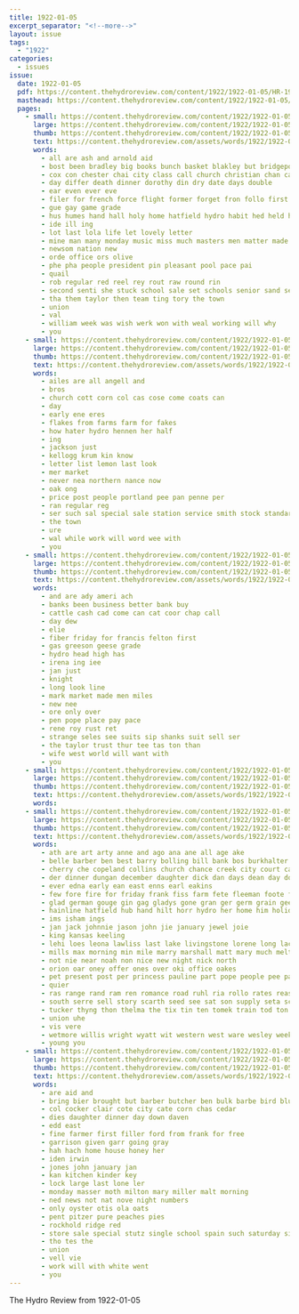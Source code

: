 ```yaml
---
title: 1922-01-05
excerpt_separator: "<!--more-->"
layout: issue
tags:
  - "1922"
categories:
  - issues
issue:
  date: 1922-01-05
  pdf: https://content.thehydroreview.com/content/1922/1922-01-05/HR-1922-01-05.pdf
  masthead: https://content.thehydroreview.com/content/1922/1922-01-05/masthead/HR-1922-01-05.jpg
  pages:
    - small: https://content.thehydroreview.com/content/1922/1922-01-05/small/HR-1922-01-05-01.jpg
      large: https://content.thehydroreview.com/content/1922/1922-01-05/large/HR-1922-01-05-01.jpg
      thumb: https://content.thehydroreview.com/content/1922/1922-01-05/thumbnails/HR-1922-01-05-01.jpg
      text: https://content.thehydroreview.com/assets/words/1922/1922-01-05/HR-1922-01-05-01.txt
      words:
        - all are ash and arnold aid
        - bost been bradley big books bunch basket blakley but bridgeport beat business bill baptist
        - cox con chester chai city class call church christian chan car civil cast christmas
        - day differ death dinner dorothy din dry date days double
        - ear even ever eve
        - filer for french force flight former forget fron follo first
        - gue gay game grade
        - hus humes hand hall holy home hatfield hydro habit hed held has hour how haye hould holiday
        - ide ill ing
        - lot last lola life let lovely letter
        - mine man many monday music miss much masters men matter made
        - newsom nation new
        - orde office ors olive
        - phe pha people president pin pleasant pool pace pai
        - quail
        - rob regular red reel rey rout raw round rin
        - second senti she stuck school sale set schools senior sand see shower sal shell sunday store such
        - tha them taylor then team ting tory the town
        - union
        - val
        - william week was wish werk won with weal working will why
        - you
    - small: https://content.thehydroreview.com/content/1922/1922-01-05/small/HR-1922-01-05-02.jpg
      large: https://content.thehydroreview.com/content/1922/1922-01-05/large/HR-1922-01-05-02.jpg
      thumb: https://content.thehydroreview.com/content/1922/1922-01-05/thumbnails/HR-1922-01-05-02.jpg
      text: https://content.thehydroreview.com/assets/words/1922/1922-01-05/HR-1922-01-05-02.txt
      words:
        - ailes are all angell and
        - bros
        - church cott corn col cas cose come coats can
        - day
        - early ene eres
        - flakes from farms farm for fakes
        - how hater hydro hennen her half
        - ing
        - jackson just
        - kellogg krum kin know
        - letter list lemon last look
        - mer market
        - never nea northern nance now
        - oak ong
        - price post people portland pee pan penne per
        - ran regular reg
        - ser such sal special sale station service smith stock standard sales say
        - the town
        - ure
        - wal while work will word wee with
        - you
    - small: https://content.thehydroreview.com/content/1922/1922-01-05/small/HR-1922-01-05-03.jpg
      large: https://content.thehydroreview.com/content/1922/1922-01-05/large/HR-1922-01-05-03.jpg
      thumb: https://content.thehydroreview.com/content/1922/1922-01-05/thumbnails/HR-1922-01-05-03.jpg
      text: https://content.thehydroreview.com/assets/words/1922/1922-01-05/HR-1922-01-05-03.txt
      words:
        - and are ady ameri ach
        - banks been business better bank buy
        - cattle cash cad come can cat coor chap call
        - day dew
        - elie
        - fiber friday for francis felton first
        - gas greeson geese grade
        - hydro head high has
        - irena ing iee
        - jan just
        - knight
        - long look line
        - mark market made men miles
        - new nee
        - ore only over
        - pen pope place pay pace
        - rene roy rust ret
        - strange seles see suits sip shanks suit sell ser
        - the taylor trust thur tee tas ton than
        - wife west world will want with
        - you
    - small: https://content.thehydroreview.com/content/1922/1922-01-05/small/HR-1922-01-05-04.jpg
      large: https://content.thehydroreview.com/content/1922/1922-01-05/large/HR-1922-01-05-04.jpg
      thumb: https://content.thehydroreview.com/content/1922/1922-01-05/thumbnails/HR-1922-01-05-04.jpg
      text: https://content.thehydroreview.com/assets/words/1922/1922-01-05/HR-1922-01-05-04.txt
      words:
    - small: https://content.thehydroreview.com/content/1922/1922-01-05/small/HR-1922-01-05-05.jpg
      large: https://content.thehydroreview.com/content/1922/1922-01-05/large/HR-1922-01-05-05.jpg
      thumb: https://content.thehydroreview.com/content/1922/1922-01-05/thumbnails/HR-1922-01-05-05.jpg
      text: https://content.thehydroreview.com/assets/words/1922/1922-01-05/HR-1922-01-05-05.txt
      words:
        - ath are art arty anne and ago ana ane all age ake
        - belle barber ben best barry bolling bill bank bos burkhalter babi ber beals boschert breeding buckmaster business
        - cherry che copeland collins church chance creek city court cash car clarence card call chas coggins county cui cast cotton caddo curry claude
        - der dinner dungan december daughter dick dan days dean day done daw
        - ever edna early ean east enns earl eakins
        - few fore fire for friday frank fiss farm fete fleeman foote friends frid felton far from fourt
        - glad german gouge gin gag gladys gone gran ger germ grain gee gregg given goss gaylor
        - hainline hatfield hub hand hilt horr hydro her home him holiday hart hoi had hone hobart hany hol hearing hinton hobbs hoffa hardware holi head
        - ims isham ings
        - jan jack johnnie jason john jie january jewel joie
        - king kansas keeling
        - lehi loes leona lawliss last lake livingstone lorene long lace laughter lillian love lal lees lemon
        - mills max morning min mile marry marshall matt mary much melton matter matton meal marble moore mor monday miss marjorie monda madeline made
        - not nie near noah non nice new night nick north
        - orion oar oney offer ones over oki office oakes
        - pet present post per princess pauline part pope people pee pain pat pent por
        - quier
        - ras range rand ram ren romance road ruhl ria rollo rates reasons reel ries res ruth reno real rub ray roy
        - south serre sell story scarth seed see sat son supply seta scott sian sali seal stover she said star ser saturday stoves sahler ship show smith sater sunday sales school selfridge shawnee
        - tucker thyng thon thelma the tix tin ten tomek train tod ton tue thorp treat too
        - union uhe
        - vis vere
        - wetmore willis wright wyatt wit western west ware wesley week work walt will weeks weatherford why wither walter with washington wife
        - young you
    - small: https://content.thehydroreview.com/content/1922/1922-01-05/small/HR-1922-01-05-06.jpg
      large: https://content.thehydroreview.com/content/1922/1922-01-05/large/HR-1922-01-05-06.jpg
      thumb: https://content.thehydroreview.com/content/1922/1922-01-05/thumbnails/HR-1922-01-05-06.jpg
      text: https://content.thehydroreview.com/assets/words/1922/1922-01-05/HR-1922-01-05-06.txt
      words:
        - are aid and
        - bring bier brought but barber butcher ben bulk barbe bird blue
        - col cocker clair cote city cate corn chas cedar
        - dies daughter dinner day down daven
        - edd east
        - fine farmer first filler ford from frank for free
        - garrison given garr going gray
        - hah hach home house honey her
        - iden irwin
        - jones john january jan
        - kan kitchen kinder key
        - lock large last lone ler
        - monday masser moth milton mary miller malt morning
        - ned news not nat nove night numbers
        - only oyster otis ola oats
        - pent pitzer pure peaches pies
        - rockhold ridge red
        - store sale special stutz single school spain such saturday side still star she stout street south stock small sodders strong sales sam
        - tho tes the
        - union
        - vell vie
        - work will with white went
        - you
---
```


The Hydro Review from 1922-01-05

<!--more-->

